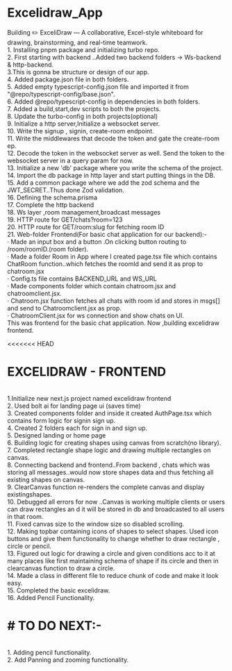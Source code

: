# Excelidraw_App

Building ✏️ ExceliDraw — A collaborative, Excel-style whiteboard for drawing, brainstorming, and real-time teamwork.<br> 1. Installing pnpm package and initializing turbo repo.</br> 2. First starting with backend ..Added two backend folders -> Ws-backend & http-backend.</br>
3.This is gonna be structure or design of our app.</br> 4. Added package.json file in both folders.</br> 5. Added empty typescript-config.json file and imported it from "@repo/typescript-config/base.json".</br> 6. Added @repo/typescript-config in dependencies in both folders.<br> 7. Added a build,start,dev scripts to both the projects.<br> 8. Update the turbo-config in both projects(optional)<br> 9. Initialize a http server,Initialize a websocket server.<br> 10. Write the signup , signin, create-room endpoint.<br> 11. Write the middlewares that decode the token and gate the create-room ep.<br> 12. Decode the token in the websocket server as well. Send the token to the websocket server in a query param for now.<br> 13. Initialize a new 'db' package where you write the schema of the project.<br> 14. Import the db package in http layer and start putting things in the DB.<br> 15. Add a common package where we add the zod schema and the JWT_SECRET..Thus done Zod validation.<br> 16. Defining the schema.prisma<br> 17. Complete the http backend<br> 18. Ws layer ,room management,broadcast messages<br> 19. HTTP route for GET/chats?room=123<br> 20. HTTP route for GET/room:slug for fetching room ID<br> 21. Web-folder Frontend(For basic chat application for our backend):- <br>
· Made an input box and a button .On clicking button routing to /room/roomID.(room folder).<br>
· Made a folder Room in App where I created page.tsx file which contains ChatRoom function..which fetches the roomId and send it as prop to chatroom.jsx<br>
· Config.ts file contains BACKEND_URL and WS_URL<br>
· Made components folder which contain chatroom.jsx and chatroomclient.jsx.<br>
· Chatroom.jsx function fetches all chats with room id and stores in msgs[] and send to Chatroomclient.jsx as prop.<br>
· ChatroomClient.jsx for ws connection and show chats on UI.<br>
This was frontend for the basic chat application. Now ,building excelidraw frontend.<br>

<<<<<<< HEAD
<h1>EXCELIDRAW - FRONTEND</h1> <br>
1.Initialize new next.js project named excelidraw frontend<br> 2. Used bolt ai for landing page ui (saves time)<br> 3. Created components folder and inside it created AuthPage.tsx which contains form logic for signin sign up.<br> 4. Created 2 folders each for sign in and sign up.<br> 5. Designed landing or home page <br> 6. Building logic for creating shapes using canvas from scratch(no library).<br> 7. Completed rectangle shape logic and drawing multiple rectangles on canvas.<br> 8. Connecting backend and frontend..From backend , chats which was storing all messages..would now store shapes data and thus fetching all existing shapes on canvas.<br> 9. ClearCanvas function re-renders the complete canvas and display existingshapes.<br> 10. Debugged all errors for now ..Canvas is working multiple clients or users can draw rectangles an d it will be stored in db and broadcasted to all users in that room.<br> 11. Fixed canvas size to the window size so disabled scrolling.<br> 12. Making topbar containing icons of shapes to select shapes. Used icon buttons and give them functionality to change whether to draw rectangle , circle or pencil.<br> 13. Figured out logic for drawing a circle and given conditions acc to it at many places like first maintaining schema of shape if its circle and then in clearcanvas function to draw a circle.<br> 14. Made a class in different file to reduce chunk of code and make it look easy.<br> 15. Completed the basic excelidraw.<br> 16. Added Pencil Functionality.<br>

<h1># TO DO NEXT:-</h1><br>
 1. Adding pencil functionality.<br>
 2. Add Panning and zooming functionality.<br>
